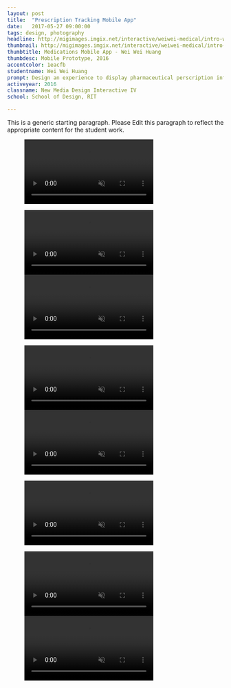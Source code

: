 ```yaml
---
layout: post
title:  "Prescription Tracking Mobile App"
date:   2017-05-27 09:00:00
tags: design, photography
headline: http://migimages.imgix.net/interactive/weiwei-medical/intro-weiwei.jpg?fm=pjpg&h=400&fit=crop&crop=fp&fp-y=.5&auto=format
thumbnail: http://migimages.imgix.net/interactive/weiwei-medical/intro-weiwei.jpg?fit=crop&fm=pjpg&q=85&chromasub=444
thumbtitle: Medications Mobile App - Wei Wei Huang
thumbdesc: Mobile Prototype, 2016
accentcolor: 1eacfb
studentname: Wei Wei Huang
prompt: Design an experience to display pharmaceutical perscription information
activeyear: 2016
classname: New Media Design Interactive IV
school: School of Design, RIT

---
```


<section>
<p>This is a generic starting paragraph. Please Edit this paragraph to reflect the appropriate content for the student work.</p>

<figure class="vertical large">
<video preload="none" 
playsinline autoplay muted controls loop src="http://students.miggi.me/media/dose/calendar.mp4">
	<source src="http://students.miggi.me/media/dose/calendar.mp4" type="video/mp4">
</video>
</figure>

<figure class="vertical large">
<video preload="none" 
playsinline autoplay muted controls loop src="http://students.miggi.me/media/dose/dismiss.mp4">
	<source src="http://students.miggi.me/media/dose/dismiss.mp4" type="video/mp4">
</video>
<video preload="none" 
playsinline autoplay muted controls loop src="http://students.miggi.me/media/dose/dismiss-multi.mp4">
	<source src="http://students.miggi.me/media/dose/dismiss-multi.mp4" type="video/mp4">
</video>
</figure>

<figure class="vertical large">
<video preload="none" 
playsinline autoplay muted controls loop src="http://students.miggi.me/media/dose/swap-page.mp4">
	<source src="http://students.miggi.me/media/dose/swap-page.mp4" type="video/mp4">
</video>
<video preload="none" 
playsinline autoplay muted controls loop src="http://students.miggi.me/media/dose/swap-user.mp4">
	<source src="http://students.miggi.me/media/dose/swap-user.mp4" type="video/mp4">
</video>
</figure>

<figure class="vertical large">
<video preload="none" 
playsinline autoplay muted controls loop src="http://students.miggi.me/media/dose/refill.mp4">
	<source src="http://students.miggi.me/media/dose/refill.mp4" type="video/mp4">
</video>
</figure>

<figure class="vertical large">
<video preload="none" 
playsinline autoplay muted controls loop src="http://students.miggi.me/media/dose/metfromin.mp4">
	<source src="http://students.miggi.me/media/dose/metfromin.mp4" type="video/mp4">
</video>
<video preload="none" 
playsinline autoplay muted controls loop src="http://students.miggi.me/media/dose/enlarge.mp4">
	<source src="http://students.miggi.me/media/dose/enlarge.mp4" type="video/mp4">
</video>
</figure>




</section>
